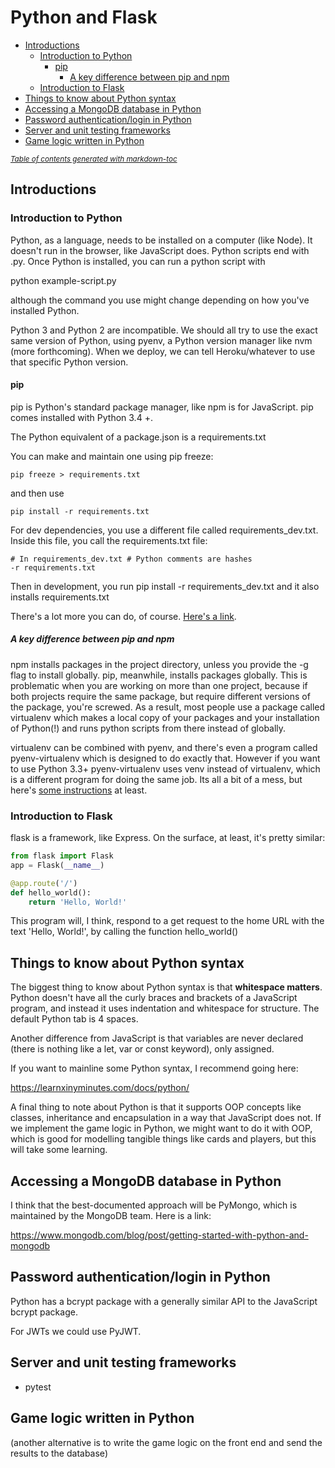 # Python and Flask

- [Introductions](#introductions)
  * [Introduction to Python](#introduction-to-python)
    + [pip](#pip)
      - [A key difference between pip and npm](#a-key-difference-between-pip-and-npm)
  * [Introduction to Flask](#introduction-to-flask)
- [Things to know about Python syntax](#things-to-know-about-python-syntax)
- [Accessing a MongoDB database in Python](#accessing-a-mongodb-database-in-python)
- [Password authentication/login in Python](#password-authentication-login-in-python)
- [Server and unit testing frameworks](#server-and-unit-testing-frameworks)
- [Game logic written in Python](#game-logic-written-in-python)

<small><i><a href='http://ecotrust-canada.github.io/markdown-toc/'>Table of contents generated with markdown-toc</a></i></small>


## Introductions

### Introduction to Python

Python, as a language, needs to be installed on a computer (like Node). It doesn't run in the browser, like JavaScript does. Python scripts end with .py. Once Python is installed, you can run a python script with

  python example-script.py

although the command you use might change depending on how you've installed Python. 

Python 3 and Python 2 are incompatible. We should all try to use the exact same version of Python, using pyenv, a Python version manager like nvm (more forthcoming). When we deploy, we can tell Heroku/whatever to use that specific Python version.

#### pip
pip is Python's standard package manager, like npm is for JavaScript. pip comes installed with Python 3.4 +.

The Python equivalent of a package.json is a requirements.txt

You can make and maintain one using pip freeze:

```
pip freeze > requirements.txt
```

and then use

```
pip install -r requirements.txt
```

For dev dependencies, you use a different file called requirements_dev.txt. Inside this file, you call the requirements.txt file:

```
# In requirements_dev.txt # Python comments are hashes
-r requirements.txt
```

Then in development, you run pip install -r requirements_dev.txt and it also installs requirements.txt


There's a lot more you can do, of course. [Here's a link](https://realpython.com/what-is-pip/).

##### A key difference between pip and npm

npm installs packages in the project directory, unless you provide the -g flag to install globally. pip, meanwhile, installs packages globally. This is problematic when you are working on more than one project, because if both projects require the same package, but require different versions of the package, you're screwed. As a result, most people use a package called virtualenv which makes a local copy of your packages and your installation of Python(!) and runs python scripts from there instead of globally. 

virtualenv can be combined with pyenv, and there's even a program called pyenv-virtualenv which is designed to do exactly that. However if you want to use Python 3.3+ pyenv-virtualenv uses venv instead of virtualenv, which is a different program for doing the same job. Its all a bit of a mess, but here's [some instructions](https://gist.github.com/wronk/a902185f5f8ed018263d828e1027009b) at least.

### Introduction to Flask
flask is a framework, like Express. On the surface, at least, it's pretty similar:

```python
from flask import Flask
app = Flask(__name__)

@app.route('/')
def hello_world():
    return 'Hello, World!'
```

This program will, I think, respond to a get request to the home URL with the text 'Hello, World!', by calling the function hello_world()

## Things to know about Python syntax 

The biggest thing to know about Python syntax is that __whitespace matters__. Python doesn't have all the curly braces and brackets of a JavaScript program, and instead it uses indentation and whitespace for structure. The default Python tab is 4 spaces. 

Another difference from JavaScript is that variables are never declared (there is nothing like a let, var or const keyword), only assigned.

If you want to mainline some Python syntax, I recommend going here:

https://learnxinyminutes.com/docs/python/

A final thing to note about Python is that it supports OOP concepts like classes, inheritance and encapsulation in a way that JavaScript does not. If we implement the game logic in Python, we might want to do it with OOP, which is good for modelling tangible things like cards and players, but this will take some learning. 

## Accessing a MongoDB database in Python
I think that the best-documented approach will be PyMongo, which is maintained by the MongoDB team. Here is a link:

https://www.mongodb.com/blog/post/getting-started-with-python-and-mongodb

## Password authentication/login in Python

Python has a bcrypt package with a generally similar API to the JavaScript bcrypt package.

For JWTs we could use PyJWT.

## Server and unit testing frameworks
- pytest


## Game logic written in Python
 (another alternative is to write the game logic on the front end and send the results to the database)

